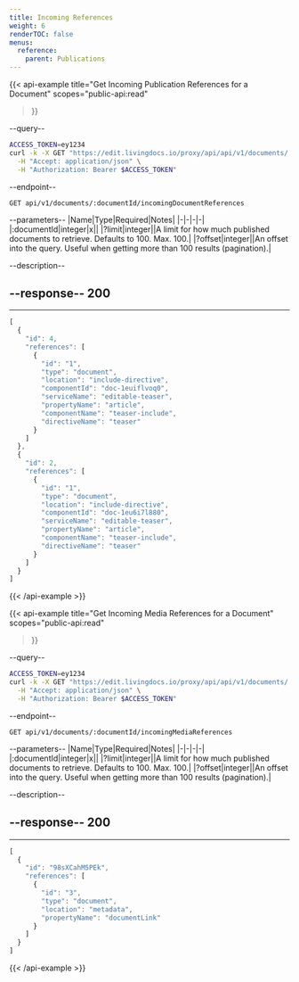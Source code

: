 ```yaml
---
title: Incoming References
weight: 6
renderTOC: false
menus:
  reference:
    parent: Publications
---
```


{{< api-example
  title="Get Incoming Publication References for a Document"
  scopes="public-api:read"
>}}

--query--

```bash
ACCESS_TOKEN=ey1234
curl -k -X GET "https://edit.livingdocs.io/proxy/api/api/v1/documents/:documentId/incomingDocumentReferences" \
  -H "Accept: application/json" \
  -H "Authorization: Bearer $ACCESS_TOKEN"
```

--endpoint--
```
GET api/v1/documents/:documentId/incomingDocumentReferences
```

--parameters--
|Name|Type|Required|Notes|
|-|-|-|-|
|:documentId|integer|x||
|?limit|integer||A limit for how much published documents to retrieve. Defaults to 100. Max. 100.|
|?offset|integer||An offset into the query. Useful when getting more than 100 results (pagination).|

--description--

--response--
200
---
---
```js
[
  {
    "id": 4,
    "references": [
      {
        "id": "1",
        "type": "document",
        "location": "include-directive",
        "componentId": "doc-1euiflvoq0",
        "serviceName": "editable-teaser",
        "propertyName": "article",
        "componentName": "teaser-include",
        "directiveName": "teaser"
      }
    ]
  },
  {
    "id": 2,
    "references": [
      {
        "id": "1",
        "type": "document",
        "location": "include-directive",
        "componentId": "doc-1eu6i7l880",
        "serviceName": "editable-teaser",
        "propertyName": "article",
        "componentName": "teaser-include",
        "directiveName": "teaser"
      }
    ]
  }
]
```

{{< /api-example >}}

{{< api-example
  title="Get Incoming Media References for a Document"
  scopes="public-api:read"
>}}

--query--

```bash
ACCESS_TOKEN=ey1234
curl -k -X GET "https://edit.livingdocs.io/proxy/api/api/v1/documents/:documentId/incomingMediaReferences" \
  -H "Accept: application/json" \
  -H "Authorization: Bearer $ACCESS_TOKEN"
```

--endpoint--
```
GET api/v1/documents/:documentId/incomingMediaReferences
```

--parameters--
|Name|Type|Required|Notes|
|-|-|-|-|
|:documentId|integer|x||
|?limit|integer||A limit for how much published documents to retrieve. Defaults to 100. Max. 100.|
|?offset|integer||An offset into the query. Useful when getting more than 100 results (pagination).|

--description--

--response--
200
---
---
```js
[
  {
    "id": "98sXCahM5PEk",
    "references": [
      {
        "id": "3",
        "type": "document",
        "location": "metadata",
        "propertyName": "documentLink"
      }
    ]
  }
]
```

{{< /api-example >}}
